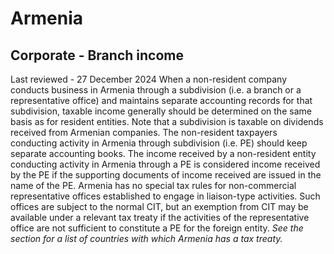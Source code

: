 # Armenia
## Corporate - Branch income
Last reviewed - 27 December 2024
When a non-resident company conducts business in Armenia through a subdivision (i.e. a branch or a representative office) and maintains separate accounting records for that subdivision, taxable income generally should be determined on the same basis as for resident entities. Note that a subdivision is taxable on dividends received from Armenian companies.
The non-resident taxpayers conducting activity in Armenia through subdivision (i.e. PE) should keep separate accounting books.
The income received by a non-resident entity conducting activity in Armenia through a PE is considered income received by the PE if the supporting documents of income received are issued in the name of the PE.
Armenia has no special tax rules for non-commercial representative offices established to engage in liaison-type activities. Such offices are subject to the normal CIT, but an exemption from CIT may be available under a relevant tax treaty if the activities of the representative office are not sufficient to constitute a PE for the foreign entity.
_See the section for a list of countries with which Armenia has a tax treaty._
